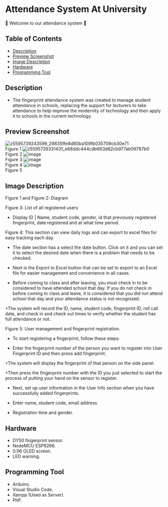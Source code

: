 # Attendance System At University
👋 Welcome to our attendance system 👋
## Table of Contents
- [Description](#description)
- [Preview Screenshot](#preview-screenshot)
- [Image Description](#image-description)
- [Hardware](#hardware)
- [Programming Tool](#programming-tool)
## Description
- The fingerprint attendance system was created to manage student attendance in schools, replacing the support for lecturers to take attendance to help improve the modernity of technology and then apply it to schools in the current technology.
## Preview Screenshot
![z5595739243599_29835ffe8d80ba109fb035709cb30e71](https://github.com/HoangChieu6868/attendancesystem/assets/99059826/bc79cfe2-e35a-4bfe-8db1-53a03fd9e3df) <br> Figure 1
![z5595739331431_e68ddc444cdb663d82cb977ab09787b0](https://github.com/HoangChieu6868/attendancesystem/assets/99059826/1bf56b43-abcb-4223-ab2d-88461d081499) <br> Figure 2
![image](https://github.com/HoangChieu6868/attendancesystem/assets/99059826/cc83cd23-24ec-479f-b370-fd23e31e1069) <br> Figure 3
![image](https://github.com/HoangChieu6868/attendancesystem/assets/99059826/35373354-1a1a-4eec-ba18-45b80c5cd960) <br> Figure 4
![image](https://github.com/HoangChieu6868/attendancesystem/assets/99059826/303214f5-7e91-4c49-9f14-3ce7062d1284) <br> Figure 5
## Image Description
Figure 1 and Figure 2: Diagram

Figure 3: List of all registered users
-	Display ID | Name, student code, gender, id that previously registered fingerprint, date registered and at what time period. <br>

Figure 4: This section can view daily logs and can export to excel files for easy tracking each day.
-	The date section has a select the date button. Click on it and you can set it to select the desired date when there is a problem that needs to be checked.

-	Next is the Export to Excel button that can be set to export to an Excel file for easier management and convenience in all cases.

-	Before coming to class and after leaving, you must check in to be considered to have attended school that day. If you do not check in before coming to class and leave, it is considered that you did not attend school that day and your attendance status is not recognized.

+The system will record the ID, name, student code, fingerprint ID, roll call date, and check in and check out times to verify whether the student has full attendance or not. <br>

Figure 5: User management and fingerprint registration.
-	To start registering a fingerprint, follow these steps:

+ Enter the fingerprint number of the person you want to register into User Fingerprint ID and then press add fingerprint.

+The system will display the fingerprint of that person on the side panel.

+Then press the fingerprint number with the ID you just selected to start the process of putting your hand on the sensor to register.

-	Next, set up user information in the User Info section when you have successfully added fingerprints.

+ Enter name, student code, email address.

+ Registration time and gender.
## Hardware
- DY50 fingerprint sensor.
- NodeMCU ESP8266.
- 0.96 OLED screen.
- LED warning.
## Programming Tool
- Arduino.
- Visual Studio Code.
- Xampp (Used as Server).
- PhP. 



